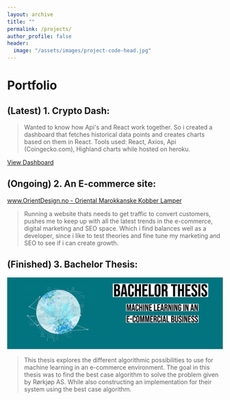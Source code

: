 ```yaml
---
layout: archive
title: ""
permalink: /projects/
author_profile: false
header:
  image: "/assets/images/project-code-head.jpg"
---
```


# Portfolio

## (Latest) 1. Crypto Dash:

> Wanted to know how Api's and React work together.
> So i created a dashboard that fetches historical data points and creates charts based on them in React.
> Tools used: React, Axios, Api (Coingecko.com), Highland charts while hosted on heroku.

<a href="https://awsm-dash.herokuapp.com/">View Dashboard</a>



## (Ongoing) 2. An E-commerce site:

[www.OrientDesign.no - Oriental Marokkanske Kobber Lamper](https://www.orientdesign.no/)

> Running a website thats needs to get traffic to convert customers, pushes me to keep up with all the latest trends in the e-commerce, digital marketing and SEO space. Which i find balances well as a developer, since i like to test theories and fine tune my marketing and SEO to see if i can create growth.

## (Finished) 3. Bachelor Thesis:

<a href="https://drive.google.com/open?id=1ZTvTA2Uo2WnMI_grts0aJcPWlR_Hje06">
  <img src='/assets/images/project-bachelor.jpg' alt='Machine learning in an e-commercial business (Thesis)' />
</a>

> This thesis explores the different algorithmic possibilities to use for machine learning in an e-commerce environment.
> The goal in this thesis was to find the best case algorithm to solve the problem given by Rørkjøp AS.
> While also constructing an implementation for their system using the best case algorithm.
